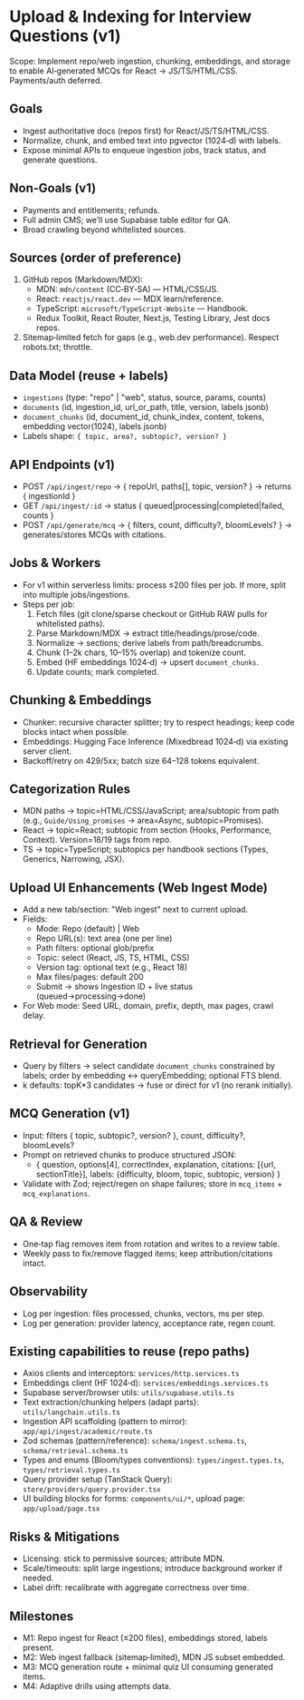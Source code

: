 # Upload & Indexing for Interview Questions (v1)

Scope: Implement repo/web ingestion, chunking, embeddings, and storage to enable AI‑generated MCQs for React → JS/TS/HTML/CSS. Payments/auth deferred.

## Goals

- Ingest authoritative docs (repos first) for React/JS/TS/HTML/CSS.
- Normalize, chunk, and embed text into pgvector (1024‑d) with labels.
- Expose minimal APIs to enqueue ingestion jobs, track status, and generate questions.

## Non‑Goals (v1)

- Payments and entitlements; refunds.
- Full admin CMS; we’ll use Supabase table editor for QA.
- Broad crawling beyond whitelisted sources.

## Sources (order of preference)

1. GitHub repos (Markdown/MDX):
   - MDN: `mdn/content` (CC‑BY‑SA) — HTML/CSS/JS.
   - React: `reactjs/react.dev` — MDX learn/reference.
   - TypeScript: `microsoft/TypeScript-Website` — Handbook.
   - Redux Toolkit, React Router, Next.js, Testing Library, Jest docs repos.
2. Sitemap‑limited fetch for gaps (e.g., web.dev performance). Respect robots.txt; throttle.

## Data Model (reuse + labels)

- `ingestions` (type: "repo" | "web", status, source, params, counts)
- `documents` (id, ingestion_id, url_or_path, title, version, labels jsonb)
- `document_chunks` (id, document_id, chunk_index, content, tokens, embedding vector(1024), labels jsonb)
- Labels shape: `{ topic, area?, subtopic?, version? }`

## API Endpoints (v1)

- POST `/api/ingest/repo` → { repoUrl, paths[], topic, version? } → returns { ingestionId }
- GET `/api/ingest/:id` → status { queued|processing|completed|failed, counts }
- POST `/api/generate/mcq` → { filters, count, difficulty?, bloomLevels? } → generates/stores MCQs with citations.

## Jobs & Workers

- For v1 within serverless limits: process ≤200 files per job. If more, split into multiple jobs/ingestions.
- Steps per job:
  1. Fetch files (git clone/sparse checkout or GitHub RAW pulls for whitelisted paths).
  2. Parse Markdown/MDX → extract title/headings/prose/code.
  3. Normalize → sections; derive labels from path/breadcrumbs.
  4. Chunk (1–2k chars, 10–15% overlap) and tokenize count.
  5. Embed (HF embeddings 1024‑d) → upsert `document_chunks`.
  6. Update counts; mark completed.

## Chunking & Embeddings

- Chunker: recursive character splitter; try to respect headings; keep code blocks intact when possible.
- Embeddings: Hugging Face Inference (Mixedbread 1024‑d) via existing server client.
- Backoff/retry on 429/5xx; batch size 64–128 tokens equivalent.

## Categorization Rules

- MDN paths → topic=HTML/CSS/JavaScript; area/subtopic from path (e.g., `Guide/Using_promises` → area=Async, subtopic=Promises).
- React → topic=React; subtopic from section (Hooks, Performance, Context). Version=18/19 tags from repo.
- TS → topic=TypeScript; subtopics per handbook sections (Types, Generics, Narrowing, JSX).

## Upload UI Enhancements (Web Ingest Mode)

- Add a new tab/section: "Web ingest" next to current upload.
- Fields:
  - Mode: Repo (default) | Web
  - Repo URL(s): text area (one per line)
  - Path filters: optional glob/prefix
  - Topic: select (React, JS, TS, HTML, CSS)
  - Version tag: optional text (e.g., React 18)
  - Max files/pages: default 200
  - Submit → shows Ingestion ID + live status (queued→processing→done)
- For Web mode: Seed URL, domain, prefix, depth, max pages, crawl delay.

## Retrieval for Generation

- Query by filters → select candidate `document_chunks` constrained by labels; order by embedding <-> queryEmbedding; optional FTS blend.
- k defaults: topK\*3 candidates → fuse or direct for v1 (no rerank initially).

## MCQ Generation (v1)

- Input: filters { topic, subtopic?, version? }, count, difficulty?, bloomLevels?
- Prompt on retrieved chunks to produce structured JSON:
  - { question, options[4], correctIndex, explanation, citations: [{url, sectionTitle}], labels: {difficulty, bloom, topic, subtopic, version} }
- Validate with Zod; reject/regen on shape failures; store in `mcq_items` + `mcq_explanations`.

## QA & Review

- One‑tap flag removes item from rotation and writes to a review table.
- Weekly pass to fix/remove flagged items; keep attribution/citations intact.

## Observability

- Log per ingestion: files processed, chunks, vectors, ms per step.
- Log per generation: provider latency, acceptance rate, regen count.

## Existing capabilities to reuse (repo paths)

- Axios clients and interceptors: `services/http.services.ts`
- Embeddings client (HF 1024‑d): `services/embeddings.services.ts`
- Supabase server/browser utils: `utils/supabase.utils.ts`
- Text extraction/chunking helpers (adapt parts): `utils/langchain.utils.ts`
- Ingestion API scaffolding (pattern to mirror): `app/api/ingest/academic/route.ts`
- Zod schemas (pattern/reference): `schema/ingest.schema.ts`, `schema/retrieval.schema.ts`
- Types and enums (Bloom/types conventions): `types/ingest.types.ts`, `types/retrieval.types.ts`
- Query provider setup (TanStack Query): `store/providers/query.provider.tsx`
- UI building blocks for forms: `components/ui/*`, upload page: `app/upload/page.tsx`

## Risks & Mitigations

- Licensing: stick to permissive sources; attribute MDN.
- Scale/timeouts: split large ingestions; introduce background worker if needed.
- Label drift: recalibrate with aggregate correctness over time.

## Milestones

- M1: Repo ingest for React (≤200 files), embeddings stored, labels present.
- M2: Web ingest fallback (sitemap‑limited), MDN JS subset embedded.
- M3: MCQ generation route + minimal quiz UI consuming generated items.
- M4: Adaptive drills using attempts data.
